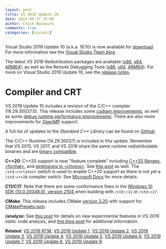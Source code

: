 ```yaml
---
layout: post
title: VS 2019 Update 10
date: 2021-05-27 15:00
author: Chuck Walbourn
comments: true
categories: [visualc]
---
```


Visual Studio 2019 Update 10 (a.k.a. 16.10) is now available for [download](https://visualstudio.microsoft.com/downloads/). For more information see the [Visual Studio Team blog](https://devblogs.microsoft.com/visualstudio/visual-studio-2019-v16-10-and-v16-11-preview-1-are-available-today/).
<!--more-->

The latest VS 2019 Redistribution packages are available ([x86](https://aka.ms/vs/16/release/VC_redist.x86.exe), [x64](https://aka.ms/vs/16/release/VC_redist.x64.exe), [ARM64](https://aka.ms/vs/16/release/VC_redist.arm64.exe)), as well as the Remote Debugging Tools ([x86](https://aka.ms/vs/16/release/RemoteTools.x86ret.enu.exe), [x64](https://aka.ms/vs/16/release/RemoteTools.amd64ret.enu.exe), [ARM64](https://aka.ms/vs/16/release/RemoteTools.arm64ret.enu.exe)). For more on Visual Studio 2019 Update 10, see the [release notes](https://docs.microsoft.com/en-us/visualstudio/releases/2019/release-notes).

<h1>Compiler and CRT</h1>

VS 2019 Update 10 includes a revision of the C/C++ compiler (19.29.30037.0). This release includes some [codgen improvements](https://devblogs.microsoft.com/cppblog/msvc-backend-updates-in-visual-studio-2019-version-16-10-preview-2/), as well as some [debug runtime performance improvements](https://devblogs.microsoft.com/cppblog/2x-3x-performance-improvements-for-debug-builds/). There are also more improvements for [OpenMP](https://devblogs.microsoft.com/cppblog/openmp-updates-and-fixes-for-cpp-in-visual-studio-2019-16-10/) support.

A full list of updates to the *Standard C++ Library* can be found on [GitHub](https://github.com/microsoft/STL/wiki/Changelog#vs-2019-1610).

The C/C++ Runtime (14.29.30037) is included in this update. Remember that VS 2015, VS 2017, and VS 2019 share the same runtime redistributable binaries and are [binary compatible](https://docs.microsoft.com/en-us/cpp/porting/binary-compat-2015-2017).

<strong>C++20</strong>: C++20 support is now "feature complete" including [C++20 Ranges](https://devblogs.microsoft.com/cppblog/c20-ranges-are-complete-in-visual-studio-2019-version-16-10/),  [\<format\>](https://devblogs.microsoft.com/cppblog/format-in-visual-studio-2019-version-16-10/), and [extensions to \<chrono\>](https://devblogs.microsoft.com/cppblog/cpp20s-extensions-to-chrono-available-in-visual-studio-2019-version-16-10/). See [this post](https://devblogs.microsoft.com/visualstudio/visual-studio-2019-v16-10-preview-2/) as well. The ``/std:c++latest`` switch is used to enable C++20 support as there is not yet a ``/std:c++20`` compiler switch. See [Microsoft Docs](https://docs.microsoft.com/en-us/cpp/overview/cpp-conformance-improvements?view=msvc-160) for more details.

<strong>C11/C17</strong>: Note that there are some conformance fixes in the [Windows 10 SDK (10.0.20348.0), version 2104 ](https://aka.ms/windowssdk) when building with ``/std:c11`` or ``/std:c17``.

<strong>CMake</strong>: This release includes CMake [version 3.20](https://cmake.org/cmake/help/latest/release/3.20.html) with support for [CMakePresets.json](https://devblogs.microsoft.com/cppblog/cmake-presets-integration-in-visual-studio-and-visual-studio-code/).

<strong>/analyze:</strong> See [this post](https://devblogs.microsoft.com/cppblog/new-static-analysis-rule-for-bounds-checking/) for details on new experimental features in VS 2019 static code analysis, and [this blog post](https://devblogs.microsoft.com/cppblog/static-analysis-fixes-improvements-and-updates-in-visual-studio-2019-version-16-10/) for additional information.

<strong>Related</strong>: <a href="https://walbourn.github.io/visual-studio-2019/">VS 2019 RTM</a>, <a href="https://walbourn.github.io/vs-2019-update-1/">VS 2019 Update 1</a>, <a href="https://walbourn.github.io/vs-2019-update-2/">VS 2019 Update 2</a>, <a href="https://walbourn.github.io/vs-2019-update-3/">VS 2019 Update 3</a>, <a href="https://walbourn.github.io/vs-2019-update-4/">VS 2019 Update 4</a>, <a href="https://walbourn.github.io/vs-2019-update-5/">VS 2019 Update 5</a>, <a href="https://walbourn.github.io/vs-2019-update-6/">VS 2019 Update 6</a>, <a href="https://walbourn.github.io/vs-2019-update-7/">VS 2019 Update 7</a>, <a href="https://walbourn.github.io/vs-2019-update-8/">VS 2019 Update 8</a>, <a href="https://walbourn.github.io/vs-2019-update-9/">VS 2019 Update 9</a>.
